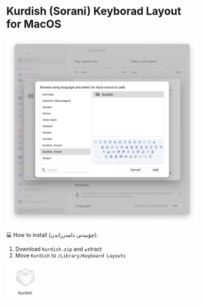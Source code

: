 # Kurdish (Sorani) Keyborad Layout for MacOS

![image](https://github.com/bahmanworld/kurdish-keyborad-for-mac/blob/main/screenshot.png)

💻 How to install (چۆنیەتی دامەزراندن):
  1. Download `Kurdish.zip` and ەxtract
  2. Move `Kurdish` to `/Library/Keyboard Layouts`

<img src="https://github.com/bahmanworld/kurdish-keyborad-for-mac/blob/main/layout.png" alt="layout-icon" width="100"/>


